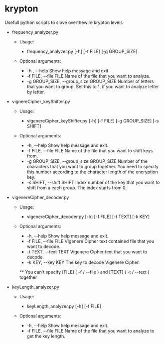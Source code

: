 # krypton
Usefull python scripts to slove overthewire krypton levels

- frequency_analyzer.py

    + Usage:
        * frequency_analyzer.py [-h] [-f FILE] [-g GROUP_SIZE]
        
    + Optional arguments:
       + -h , --help                                 Show help message and exit.
       + -f FILE, --file FILE                        Name of the file that you want to analyze.
       + -g GROUP_SIZE, --group_size GROUP_SIZE      Number of letters that you want to group. Set this to 1, if you want to analyze letter by letter.




- vignereCipher_keyShifter.py

    + Usage:
        * vigenereCipher_keyShifter.py [-h] [-f FILE] [-g GROUP_SIZE] [-s SHIFT]
        
    + Optional arguments:
       + -h, --help                                   Show help message and exit.
       + -f FILE, --file FILE                         Name of the file that you want to shift keys from.
       + -g GROUP_SIZE, --group_size GROUP_SIZE       Number of the characters that you want to group together. You need to specify this number according to the character length of the encryption key.
       + -s SHIFT, --shift SHIFT                      Index number of the key that you want to shift from a each group. The index starts from 0.

    



- vigenereCipher_decoder.py

    + Usage:
        * vigenereCipher_decoder.py [-h] [-f FILE] [-t TEXT] [-k KEY]
        
    + Optional arguments:
         + -h, --help                                Show help message and exit.
         + -f FILE, --file FILE                      Vigenere Cipher text contained file that you want to decode.
         + -t TEXT, --text TEXT                      Vigenere Cipher text that you want to decode.
         + -k KEY, --key KEY                         The key to decode Vigenere Cipher.
 
         ** You can't specify [FILE] ( -f / --file ) and [TEXT] ( -t / --text ) together
         


- keyLength_analyzer.py

   + Usage:
        * keyLength_analyzer.py [-h] [-f FILE]

   + Optional arguments:
        + -h, --help                                  Show help message and exit.
        + -f FILE, --file FILE                        Name of the file that you want to analyze to get the key length.
